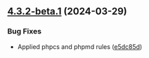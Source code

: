 ## [4.3.2-beta.1](https://github.com/EmicoEcommerce/Magento2AttributeLandingTweakwise/compare/v4.3.1...v4.3.2-beta.1) (2024-03-29)


### Bug Fixes

* Applied phpcs and phpmd rules ([e5dc85d](https://github.com/EmicoEcommerce/Magento2AttributeLandingTweakwise/commit/e5dc85d2e763a9c1ce8b48e17e31ebd73f1c672e))

